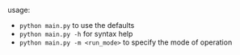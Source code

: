 usage:
- `python main.py` to use the defaults
- `python main.py -h` for syntax help
- `python main.py -m <run_mode>` to specify the mode of operation
